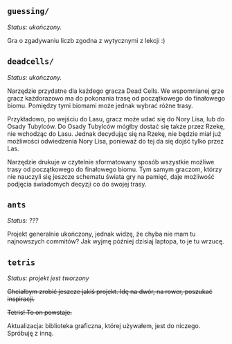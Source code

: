 ## `guessing/`

*Status: ukończony.*

Gra o zgadywaniu liczb zgodna z wytycznymi z lekcji :)

## `deadcells/`

*Status: ukończony.*

Narzędzie przydatne dla każdego gracza Dead Cells. We wspomnianej grze gracz
każdorazowo ma do pokonania trasę od początkowego do finałowego biomu. Pomiędzy
tymi biomami może jednak wybrać różne trasy.

Przykładowo, po wejściu do Lasu, gracz może udać się do Nory Lisa, lub do Osady
Tubylców. Do Osady Tubylców mógłby dostać się także przez Rzekę, nie wchodząc do
Lasu. Jednak decydując się na Rzekę, nie będzie miał już możliwości odwiedzenia
Nory Lisa, ponieważ do tej da się dojść tylko przez Las.

Narzędzie drukuje w czytelnie sformatowany sposób wszystkie możliwe trasy od
początkowego do finałowego biomu. Tym samym graczom, którzy nie nauczyli się
jeszcze schematu świata gry na pamięć, daje możliwość podjęcia świadomych
decyzji co do swojej trasy.

## `ants`

*Status: ???*

Projekt generalnie ukończony, jednak widzę, że chyba nie mam tu najnowszych
commitów? Jak wyjmę później dzisiaj laptopa, to je tu wrzucę.

## `tetris`

*Status: projekt jest tworzony*

~~Chciałbym zrobić jeszcze jakiś projekt. Idę na dwór, na rower, poszukać
inspiracji.~~

~~Tetris! To on powstaje.~~

Aktualizacja: biblioteka graficzna, której używałem, jest do niczego. Spróbuję z
inną.

